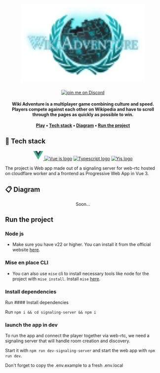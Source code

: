 <h1 align="center">
	<a href="https://wikiadventu.re"><img width=402 height=250 src="./public/openGraph.svg" alt="Wiki Adventure"/></a>
</h1>

<p align="center">
    	<a href="https://discord.gg/wRN6Dam">
        	<img src="https://img.shields.io/discord/724622557554147348?logo=discord" alt="join me on Discord">
	</a>
   	<!-- <a href="https://wikiadventu.re">
        	<img src="https://img.shields.io/endpoint?url=https://api.wikiadventu.re/api/badge" alt="number of people onlines on the game">
	</a>
	<a href="https://github.com/Sacramentix/WikiAdventure/actions/workflows/tests-monitor-links.yml">
        	<img src="https://github.com/Sacramentix/WikiAdventure/actions/workflows/tests-monitor-links.yml/badge.svg?branch=master" alt="Link Monitoring State"> -->
	</a>
</p>
<h4 align="center">
	Wiki Adventure is a multiplayer game combining culture and speed. Players compete against each other on Wikipedia and have to scroll through the pages as quickly as possible to win.
</h4>

<p align="center">
	<strong>
		<a href="https://wikiadventu.re">Play</a>
		•
		<a href="#-tech-stack">Tech stack</a>
		•
		<a href="#-diagram">Diagram</a>
		•
		<a href="#run-the-project">Run the project</a>
	</strong>
</p>


## 🚀 Tech stack

<p align="center">
	<a href="https://v3.vuejs.org">
	    <svg viewBox="0 0 128 128" width="32" height="32"><path fill="#42b883" d="M78.8,10L64,35.4L49.2,10H0l64,110l64-110C128,10,78.8,10,78.8,10z" data-v-5f26462c=""></path><path fill="#35495e" d="M78.8,10L64,35.4L49.2,10H25.6L64,76l38.4-66H78.8z" data-v-5f26462c=""></path></svg>
	</a>  
    <a href="https://vue-i18n.intlify.dev"><img width=36.57 height=32 src="https://vue-i18n.intlify.dev/vue-i18n-logo.png" alt="Vue js logo"></a>
	<a href="https://www.typescriptlang.org"><img width=32 height=32 src="https://upload.wikimedia.org/wikipedia/commons/4/4c/Typescript_logo_2020.svg" alt="Typescript logo"></a>
    <a href="https://yjs.dev"><img width=27.22 height=32 src="https://yjs.dev/_next/static/media/yjslogo.a1275f44.svg" alt="Yjs logo"></a>
</p>

The project is Web app made out of a signaling server for web-rtc hosted on cloudflare worker and a frontend as Progressive Web App in Vue 3.

## 📋 Diagram
<p align="center">Soon... </p>

## Run the project

### Node js
- Make sure you have v22 or higher. You can install it from the official website [here](https://nodejs.org).
### Mise en place CLI
- You can also use ```mise``` cli to install necessary tools like node for the project with ```mise install```.  Install ```mise``` [here](https://mise.jdx.dev/getting-started.html).

### Install dependencies

Run #### Install dependencies

Run ```npm i && cd signaling-server && npm i```

### launch the app in dev

To run the app and connect the player together via web-rtc, we need a signaling server that will handle room creation and discovery.

Start it with ```npm run dev-signaling-server``` and start the web app with ```npm run dev```.

Don't forget to copy the .env.example to a fresh .env.local